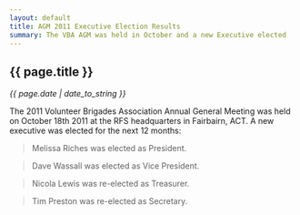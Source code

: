 ```yaml
---
layout: default
title: AGM 2011 Executive Election Results
summary: The VBA AGM was held in October and a new Executive elected
---
```


## {{ page.title }}

*{{ page.date | date_to_string }}*

The 2011 Volunteer Brigades Association Annual General Meeting was held on October 18th 2011 at the RFS headquarters in Fairbairn, ACT. A new executive was elected for the next 12 months:

> Melissa Riches was elected as President.

> Dave Wassall was elected as Vice President.

> Nicola Lewis was re-elected as Treasurer.

> Tim Preston was re-elected as Secretary.